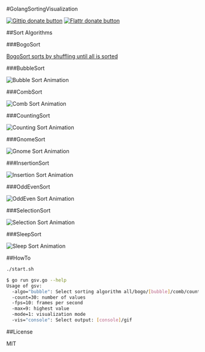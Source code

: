#GolangSortingVisualization

[![Gittip donate button](http://img.shields.io/gittip/bevry.png)](https://www.gittip.com/SimonWaldherr/ "Donate weekly to this project using Gittip") [![Flattr donate button](https://raw.github.com/balupton/flattr-buttons/master/badge-89x18.gif)](https://flattr.com/submit/auto?user_id=SimonWaldherr&url=http%3A%2F%2Fgithub.com%2FSimonWaldherr%2FGolangSortingVisualization "Donate monthly to this project using Flattr")


##Sort Algorithms

###BogoSort

[BogoSort sorts by shuffling until all is sorted](http://en.wikipedia.org/wiki/Bogosort)

###BubbleSort

![Bubble Sort Animation](http://simonwaldherr.github.io/GolangSortingVisualization/sort_bubble.gif)

###CombSort

![Comb Sort Animation](http://simonwaldherr.github.io/GolangSortingVisualization/sort_comb.gif)

###CountingSort

![Counting Sort Animation](http://simonwaldherr.github.io/GolangSortingVisualization/sort_counting.gif)

###GnomeSort

![Gnome Sort Animation](http://simonwaldherr.github.io/GolangSortingVisualization/sort_gnome.gif)

###InsertionSort

![Insertion Sort Animation](http://simonwaldherr.github.io/GolangSortingVisualization/sort_insertion.gif)

###OddEvenSort

![OddEven Sort Animation](http://simonwaldherr.github.io/GolangSortingVisualization/sort_oddEven.gif)

###SelectionSort

![Selection Sort Animation](http://simonwaldherr.github.io/GolangSortingVisualization/sort_selection.gif)

###SleepSort

![Sleep Sort Animation](http://simonwaldherr.github.io/GolangSortingVisualization/sort_sleep.gif)

##HowTo

```sh
./start.sh
```

```sh
$ go run gsv.go --help
Usage of gsv:
  -algo="bubble": Select sorting algorithm all/bogo/[bubble]/comb/counting/gnome/insertion/oddEven/selection/sleep
  -count=30: number of values
  -fps=10: frames per second
  -max=9: highest value
  -mode=1: visualization mode
  -vis="console": Select output: [console]/gif
```

##License

MIT